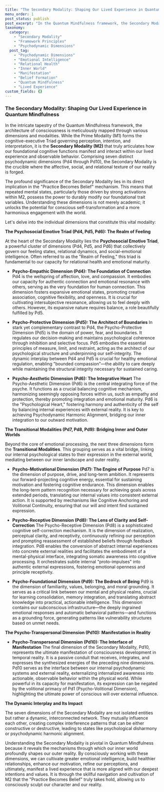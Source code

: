 ```yaml
---
title: "The Secondary Modality: Shaping Our Lived Experience in Quantum Mindfulness"
menu_order: 1
post_status: publish
post_excerpt: "In the Quantum Mindfulness framework, the Secondary Modality (M2) comprises seven psychodynamic dimensions (Pd4-Pd10) that profoundly shape our affective, social, and relational experiences. This intricate network of capacities acts as a bridge between our inner world and outer reality, playing a crucial role in how our consistent mental states can durably alter our foundational beliefs and traits."
taxonomy:
  category:
    - "Secondary Modality"
    - "Framework Principles"
    - "Psychodynamic Dimensions"
  post_tag:
    - "Psychodynamic Dimensions"
    - "Emotional Intelligence"
    - "Relational Health"
    - "Inner World"
    - "Manifestation"
    - "Belief Formation"
    - "Quantum Mindfulness"
    - "Lived Experience"
custom_fields: {}
---
```


### The Secondary Modality: Shaping Our Lived Experience in Quantum Mindfulness

In the intricate tapestry of the Quantum Mindfulness framework, the architecture of consciousness is meticulously mapped through various dimensions and modalities. While the Prime Modality (M1) forms the cognitive-executive Triad governing perception, intention, and interpretation, it is the **Secondary Modality (M2)** that truly articulates how our foundational cognitive functions manifest and interact within our lived experience and observable behavior. Comprising seven distinct psychodynamic dimensions (Pd4 through Pd10), the Secondary Modality is the crucible where the affective, social, and relational texture of our reality is forged.

The profound significance of the Secondary Modality lies in its direct implication in the "Practice Becomes Belief" mechanism. This means that repeated mental states, particularly those driven by strong activations within M2, possess the power to durably modify our foundational trait variables. Understanding these dimensions is not merely academic; it unlocks the potential for conscious self-transformation and a more harmonious engagement with the world.

Let's delve into the individual dimensions that constitute this vital modality:

**The Psychosocial Emotive Triad (Pd4, Pd5, Pd6): The Realm of Feeling**

At the heart of the Secondary Modality lies the **Psychosocial Emotive Triad**, a powerful cluster of dimensions (Pd4, Pd5, and Pd6) that collectively govern our feeling states, relational dynamics, and social-emotional intelligence. Often referred to as the "Realm of Feeling," this triad is fundamental to our capacity for relational health and emotional maturity.

*   **Psycho-Empathic Dimension (Pd4): The Foundation of Connection**
    Pd4 is the wellspring of affection, love, and compassion. It embodies our capacity for authentic connection and emotional resonance with others, serving as the very foundation for human connection. This dimension fosters expansive emotional states, promoting creative association, cognitive flexibility, and openness. It is crucial for cultivating intersubjective resonance, allowing us to feel deeply with others. However, its expansive nature requires balance, a role beautifully fulfilled by Pd5.

*   **Psycho-Protective Dimension (Pd5): The Architect of Boundaries**
    In stark yet complementary contrast to Pd4, the Psycho-Protective Dimension (Pd5) is the domain of power, fear, and boundaries. It regulates our decision-making and maintains psychological coherence through inhibition and selective focus. Pd5 embodies the essential principles of measure, limit, and restraint, acting as the architect of our psychological structure and underpinning our self-integrity. The dynamic interplay between Pd4 and Pd5 is crucial for healthy emotional regulation, enabling "bounded compassion"—the ability to care deeply while maintaining the structural integrity necessary for sustained caring.

*   **Psycho-Aesthetic Dimension (Pd6): The Integrative Heart**
    The Psycho-Aesthetic Dimension (Pd6) is the central integrating force of the psyche. It functions as a crucial balancing cognitive mechanism, harmonizing seemingly opposing forces within us, such as empathy and protection, thereby promoting integration and emotional maturity. Pd6 is the "Psychological Heart," fostering harmony and authenticity of the self by balancing internal experiences with external reality. It is key to achieving Psychodynamic Harmonic Alignment, bridging our inner integration to our outward motivation.

**The Transitional Modalities (Pd7, Pd8, Pd9): Bridging Inner and Outer Worlds**

Beyond the core of emotional processing, the next three dimensions form the **Transitional Modalities**. This grouping serves as a vital bridge, linking our internal psychological states to their expression in the external world, mediating between our inner landscape and outer reality.

*   **Psycho-Motivational Dimension (Pd7): The Engine of Purpose**
    Pd7 is the dimension of purpose, drive, and long-term ambition. It represents our forward-projecting cognitive energy, essential for sustaining motivation and fostering cognitive endurance. This dimension enables the long-term pattern recognition necessary for achieving goals across extended periods, translating our internal values into consistent external action. It is supported by mechanisms like Cognitive Anchoring and Volitional Continuity, ensuring that our will and intent find sustained expression.

*   **Psycho-Receptive Dimension (Pd8): The Lens of Clarity and Self-Correction**
    The Psycho-Receptive Dimension (Pd8) is a sophisticated cognitive self-correction mechanism. It is the dimension of realization, perceptual clarity, and receptivity, continuously refining our perception and prompting reassessment of established beliefs through feedback integration. Pd8 enables the conversion of abstract internal experiences into concrete external realities and facilitates the embodiment of a mental-physical interface, integrating somatic awareness into cognitive processing. It orchestrates subtle internal "proto-impulses" into authentic external expressions, fostering emotional openness and principle receptivity.

*   **Psycho-Foundational Dimension (Pd9): The Bedrock of Being**
    Pd9 is the dimension of familiarity, values, belonging, and moral grounding. It serves as a critical link between our mental and physical realms, crucial for learning consolidation, memory integration, and translating abstract knowledge into practical, actionable intelligence. This dimension contains our subconscious infrastructure—the deeply ingrained emotional responses and automatic behavioral patterns—and functions as a grounding force, generating patterns like vulnerability structures based on unmet needs.

**The Psycho-Transpersonal Dimension (Pd10): Manifestation in Reality**

*   **Psycho-Transpersonal Dimension (Pd10): The Interface of Manifestation**
    The final dimension of the Secondary Modality, Pd10, represents the ultimate manifestation of consciousness development in temporal reality. It is a passive conduit that receives, integrates, and expresses the synthesized energies of the preceding nine dimensions. Pd10 serves as the interface between our internal psychodynamic systems and external reality, externalizing internalized awareness into actionable, observable behavior within the physical world. While powerful in its capacity for manifestation, its expression can be negated by the volitional primacy of Pd1 (Psycho-Volitional Dimension), highlighting the ultimate power of conscious will over external influence.

**The Dynamic Interplay and Its Impact**

The seven dimensions of the Secondary Modality are not isolated entities but rather a dynamic, interconnected network. They mutually influence each other, creating complex interference patterns that can be either constructive or destructive, leading to states like psychological disharmony or psychodynamic harmonic alignment.

Understanding the Secondary Modality is pivotal in Quantum Mindfulness because it reveals the mechanisms through which our inner world profoundly shapes our outer reality. By consciously working with these dimensions, we can cultivate greater emotional intelligence, build healthier relationships, enhance our motivation, refine our perceptions, and ultimately, manifest a lived experience that is more aligned with our deepest intentions and values. It is through the skillful navigation and cultivation of M2 that the "Practice Becomes Belief" truly takes hold, allowing us to consciously sculpt our character and our reality.